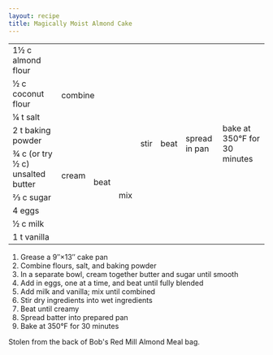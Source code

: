 ```yaml
---
layout: recipe
title: Magically Moist Almond Cake
---
```

<table>
  <tr>
    <td>1&frac12; c almond flour</td>
    <td rowspan="4" colspan="3">combine</td>
    <td rowspan="9">stir</td>
    <td rowspan="9">beat</td>
    <td rowspan="9">spread in pan</td>
    <td rowspan="9">bake at 350&deg;F for 30 minutes</td>
</tr>
  <tr>
    <td>&frac12; c coconut flour</td>
  </tr>
  <tr>
    <td>&frac14; t salt</td>
  </tr>
  <tr>
    <td>2 t baking powder</td>
  </tr>
  <tr>
    <td>&frac34; c (or try &frac12; c) unsalted butter</td>
    <td rowspan="2">cream</td>
    <td rowspan="3">beat</td>
    <td rowspan="5">mix</td>
  </tr>
  <tr>
    <td>&#x2154; c sugar</td>
  </tr>
  <tr>
    <td>4 eggs</td>
    <td class="righthide">&nbsp;</td>
  </tr>
  <tr>
    <td>&frac12; c milk</td>
    <td colspan="2" rowspan="2" class="righthide">&nbsp;</td>
  </tr>
  <tr>
    <td>1 t vanilla</td>
  </tr>
</table>


1. Grease a 9&Prime;&times;13&Prime; cake pan
1. Combine flours, salt, and baking powder
1. In a separate bowl, cream together butter and sugar until smooth
1. Add in eggs, one at a time, and beat until fully blended
1. Add milk and vanilla; mix until combined
1. Stir dry ingredients into wet ingredients
1. Beat until creamy
1. Spread batter into prepared pan
1. Bake at 350&deg;F for 30 minutes

<p class="confession">Stolen from the back of Bob's Red Mill Almond Meal bag.</p> 
